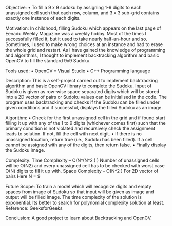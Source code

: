 Objective:
•	To fill a 9 x 9 sudoku by assigning 1-9 digits to each unassigned cell such that each row, column, and 3 x 3 sub-grid contains exactly one instance of each digits.

Motivation:
In childhood, filling Sudoku which appears on the last page of Eenadu Weekly Magazine was a weekly hobby. Most of the times I successfully filled it, but it used to take nearly half-an-hour and so. Sometimes, I used to make wrong choices at an instance and had to erase the whole grid and restart.
As I have gained the knowledge of programming and algorithms, I thought to implement backtracking algorithm and basic OpenCV to fill the standard 9x9 Sudoku.

Tools used:
•	OpenCV
•	Visual Studio
•	C++ Programming language

Description:
This is a self-project carried out to implement backtracking algorithm and basic OpenCV library to complete the Sudoku. 
Input of Sudoku is given as row-wise space separated digits which will be stored into a 2D vector of pairs or Sudoku values can be initialised in the code.
The program uses backtracking and checks if the Sudoku can be filled under given conditions and if successful, displays the filled Sudoku as an image.

Algorithm:
•	Check for the first unassigned cell in the grid and if found start filling it up with any of the 1 to 9 digits (whichever comes first) such that the primary condition is not violated and recursively check the assignment leads to solution. If not, fill the cell with next digit.
•	If there is no unassigned location, return true (i.e., Sudoku has been filled). If a cell cannot be assigned with any of the digits, then return false.
•	Finally display the Sudoku image.

Complexity:
	Time Complexity – O(N^(N^2 ) )
	Number of unassigned cells will be O(N2) and every unassigned cell has to be checked with worst case O(N) digits to fill it up with.
	Space Complexity – O(N^2 ) 
	For 2D vector of pairs
Here N = 9

Future Scope:
	To train a model which will recognize digits and empty spaces from image of Sudoku so that input will be given as image and output will be filled image.
	The time complexity of the solution is exponential. Its better to search for polynomial complexity solution at least.
Reference: GeeksforGeeks

Conclusion:
A good project to learn about Backtracking and OpenCV.

